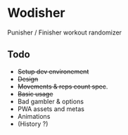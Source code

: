 # Wodisher
Punisher / Finisher workout randomizer

## Todo
- ~~Setup dev environement~~
- ~~Design~~
- ~~Movements & reps count spec~~.
- ~~Basic usage~~
- Bad gambler & options
- PWA assets and metas
- Animations
- (History ?)
